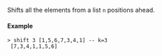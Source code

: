 Shifts all the elements from a list `n` positions ahead.

#### Example

```
> shift 3 [1,5,6,7,3,4,1] -- k=3
 [7,3,4,1,1,5,6] 

```